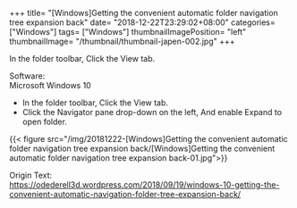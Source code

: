 +++
title= "[Windows]Getting the convenient automatic folder navigation tree expansion back"
date= "2018-12-22T23:29:02+08:00"
categories= ["Windows"]
tags= ["Windows"]
thumbnailImagePosition= "left"
thumbnailImage= "/thumbnail/thumbnail-japen-002.jpg"
+++

In the folder toolbar, Click the View tab.

<!--more-->

Software:  
Microsoft Windows 10

+ In the folder toolbar, Click the View tab.
+ Click the Navigator pane drop-down on the left, And enable Expand to open folder.

{{< figure src="/img/20181222-[Windows]Getting the convenient automatic folder navigation tree expansion back/[Windows]Getting the convenient automatic folder navigation tree expansion back-01.jpg">}}

Origin Text:  
https://odederell3d.wordpress.com/2018/09/19/windows-10-getting-the-convenient-automatic-navigation-folder-tree-expansion-back/

